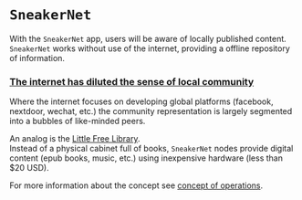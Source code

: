 `SneakerNet`
================================================================================
With the `SneakerNet` app, users will be aware of locally published content.
`SneakerNet` works without use of the internet, providing a offline repository
of information.

### [The internet has diluted the sense of local community](https://en.wikipedia.org/wiki/Internet_influences_on_communities)
Where the internet focuses on developing global platforms (facebook, nextdoor,
wechat, etc.) the community representation is largely segmented into a bubbles of
like-minded peers.

An analog is the [Little Free Library](https://littlefreelibrary.org/).  
Instead of a physical cabinet full of books, `SneakerNet` nodes provide digital
content (epub books, music, etc.) using inexpensive hardware (less than $20 USD).

For more information about the concept see [concept of operations](docs/conops.md).


